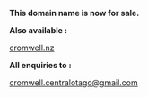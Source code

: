 **This domain name is now for sale.**


**Also available :**


[cromwell.nz](https://cromwell.nz)


**All enquiries to :**


[cromwell.centralotago@gmail.com](mailto:cromwell.centralotago@gmail.com)


